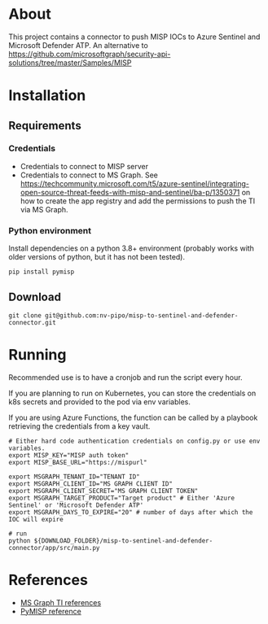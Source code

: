 # About
This project contains a connector to push MISP IOCs to Azure Sentinel and Microsoft Defender ATP. An alternative to https://github.com/microsoftgraph/security-api-solutions/tree/master/Samples/MISP

# Installation
## Requirements
### Credentials
- Credentials to connect to MISP server
- Credentials to connect to MS Graph. See https://techcommunity.microsoft.com/t5/azure-sentinel/integrating-open-source-threat-feeds-with-misp-and-sentinel/ba-p/1350371 on how to create the app registry and add the permissions to push the TI via MS Graph.
### Python environment
Install dependencies on a python 3.8+ environment (probably works with older versions of python, but it has not been tested).
~~~shell
pip install pymisp
~~~

## Download
~~~shell
git clone git@github.com:nv-pipo/misp-to-sentinel-and-defender-connector.git
~~~

# Running
Recommended use is to have a cronjob and run the script every hour.

If you are planning to run on Kubernetes, you can store the credentials on k8s secrets and provided to the pod via env variables.

If you are using Azure Functions, the function can be called by a playbook retrieving the credentials from a key vault.
~~~shell
# Either hard code authentication credentials on config.py or use env variables. 
export MISP_KEY="MISP auth token"
export MISP_BASE_URL="https://mispurl"

export MSGRAPH_TENANT_ID="TENANT ID"
export MSGRAPH_CLIENT_ID="MS GRAPH CLIENT ID"
export MSGRAPH_CLIENT_SECRET="MS GRAPH CLIENT TOKEN"
export MSGRAPH_TARGET_PRODUCT="Target product" # Either 'Azure Sentinel' or 'Microsoft Defender ATP'
export MSGRAPH_DAYS_TO_EXPIRE="20" # number of days after which the IOC will expire

# run
python ${DOWNLOAD_FOLDER}/misp-to-sentinel-and-defender-connector/app/src/main.py
~~~

# References
- [MS Graph TI references](https://docs.microsoft.com/en-us/graph/api/resources/tiindicator)
- [PyMISP reference](https://pymisp.readthedocs.io/en/latest/modules.html)
